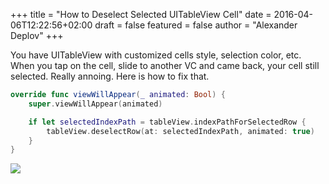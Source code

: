 +++
title = "How to Deselect Selected UITableView Cell"
date = 2016-04-06T12:22:56+02:00
draft = false
featured = false
author = "Alexander Deplov"
+++

You have UITableView with customized cells style, selection color, etc. When you tap on the cell, slide to another VC and came back, your cell still selected. Really annoing. Here is how to fix that.

```swift
override func viewWillAppear(_ animated: Bool) {
    super.viewWillAppear(animated)

    if let selectedIndexPath = tableView.indexPathForSelectedRow {
        tableView.deselectRow(at: selectedIndexPath, animated: true)
    }
}

```

![](images/1.jpg)